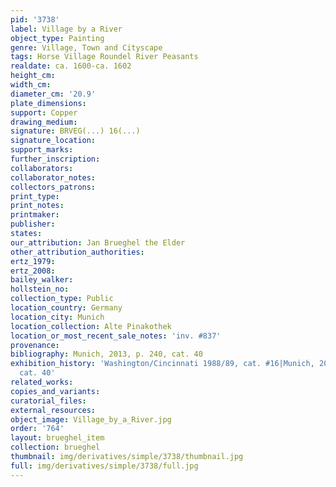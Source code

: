 ```yaml
---
pid: '3738'
label: Village by a River
object_type: Painting
genre: Village, Town and Cityscape
tags: Horse Village Roundel River Peasants
realdate: ca. 1600-ca. 1602
height_cm: 
width_cm: 
diameter_cm: '20.9'
plate_dimensions: 
support: Copper
drawing_medium: 
signature: BRVEG(...) 16(...)
signature_location: 
support_marks: 
further_inscription: 
collaborators: 
collaborator_notes: 
collectors_patrons: 
print_type: 
print_notes: 
printmaker: 
publisher: 
states: 
our_attribution: Jan Brueghel the Elder
other_attribution_authorities: 
ertz_1979: 
ertz_2008: 
bailey_walker: 
hollstein_no: 
collection_type: Public
location_country: Germany
location_city: Munich
location_collection: Alte Pinakothek
location_or_most_recent_sale_notes: 'inv. #837'
provenance: 
bibliography: Munich, 2013, p. 240, cat. 40
exhibition_history: 'Washington/Cincinnati 1988/89, cat. #16|Munich, 2013, p. 240,
  cat. 40'
related_works: 
copies_and_variants: 
curatorial_files: 
external_resources: 
object_image: Village_by_a_River.jpg
order: '764'
layout: brueghel_item
collection: brueghel
thumbnail: img/derivatives/simple/3738/thumbnail.jpg
full: img/derivatives/simple/3738/full.jpg
---
```


